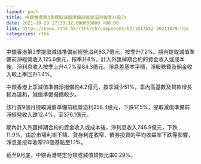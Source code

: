 ```yaml
---
layout: post
title: 中銀香港第3季提取減值準備前經營溢利按季升逾7%
date: 2021-10-29 17:29:32.000000000 +08:00
link: https://news.rthk.hk/rthk/ch/component/k2/1617552-20211029.htm
categories: rthk
---
```


中銀香港第3季提取減值準備前經營溢利83.7億元，按季升7.2%。期內提取減值準備前淨經營收入125.6億元，按季升8%。計入外匯掉期合約的資金收入或成本後，淨利息收入按季上升4.7%至84.3億元。淨息差基本平穩，淨服務費及佣金收入較上季回升1.4%。

中銀香港上季減值準備淨撥備約4.2億元，按季減少51%，季內高基數及貸款增長較為溫和，減值準備撥備較少。

該行首9個月提取減值準備前經營溢利258.4億元，下跌17.5%，提取減值準備前淨經營收入跌12.4%，至376.1億元。

期內計入外匯掉期合約的資金收入或成本後，淨利息收入246.9億元，下跌11.9%，由於市場利率下降、貸存利差收窄、債券投資的平均收益率下跌等影響，淨息差按年收窄28個基點至1.1%。

截至9月底，中銀香港特定分類或減值貸款比率0.29%。
